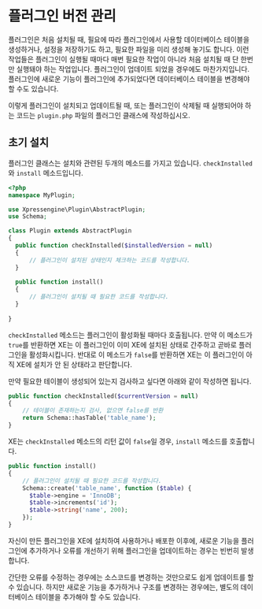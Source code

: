 # 플러그인 버전 관리

플러그인은 처음 설치될 때, 필요에 따라 플러그인에서 사용할 데이터베이스 테이블을 생성하거나, 설정을 저장하기도 하고, 필요한 파일을 미리 생성해 놓기도 합니다. 이런 작업들은 플러그인이 실행될 때마다 매번 필요한 작업이 아니라 처음 설치될 때 단 한번만 실행돼야 하는 작업입니다. 플러그인이 업데이트 되었을 경우에도 마찬가지입니다. 플러그인에 새로운 기능이 플러그인에 추가되었다면 데이터베이스 테이블을 변경해야 할 수도 있습니다.

이렇게 플러그인이 설치되고 업데이트될 때, 또는 플러그인이 삭제될 때 실행되어야 하는 코드는 `plugin.php` 파일의 플러그인 클래스에 작성하십시오.


## 초기 설치

플러그인 클래스는 설치와 관련된 두개의 메소드를 가지고 있습니다. `checkInstalled`와 `install` 메소드입니다.

```php
<?php
namespace MyPlugin;

use Xpressengine\Plugin\AbstractPlugin;
use Schema;

class Plugin extends AbstractPlugin
{
  public function checkInstalled($installedVersion = null)
  {
      // 플러그인이 설치된 상태인지 체크하는 코드를 작성합니다.
  }
  
  public function install()
  {
      // 플러그인이 설치될 때 필요한 코드를 작성합니다.
  }
  
}
```

`checkInstalled` 메소드는 플러그인이 활성화될 때마다 호출됩니다. 만약 이 메소드가 `true`를 반환하면 XE는 이 플러그인이 이미 XE에 설치된 상태로 간주하고 곧바로 플러그인을 활성화시킵니다. 반대로 이 메소드가 `false`를 반환하면 XE는 이 플러그인이 아직 XE에 설치가 안 된 상태라고 판단합니다.


만약 필요한 테이블이 생성되어 있는지 검사하고 싶다면 아래와 같이 작성하면 됩니다.

```php
public function checkInstalled($currentVersion = null)
{
    // 테이블이 존재하는지 검사, 없으면 false를 반환
    return Schema::hasTable('table_name');
}
```

XE는 `checkInstalled` 메소드의 리턴 값이 `false`일 경우, `install` 메소드를 호출합니다. 

```php
public function install()
{
    // 플러그인이 설치될 때 필요한 코드를 작성합니다.
    Schema::create('table_name', function ($table) {
      $table->engine = 'InnoDB';
      $table->increments('id');
      $table->string('name', 200);
    });
}
```








자신이 만든 플러그인을 XE에 설치하여 사용하거나 배포한 이후에, 새로운 기능을 플러그인에 추가하거나 오류를 개선하기 위해 플러그인을 업데이트하는 경우는 빈번히 발생합니다.

간단한 오류를 수정하는 경우에는 소스코드를 변경하는 것만으로도 쉽게 업데이트를 할 수 있습니다. 하지만 새로운 기능을 추가하거나 구조를 변경하는 경우에는, 별도의 데이터베이스 테이블을 추가해야 할 수도 있습니다.